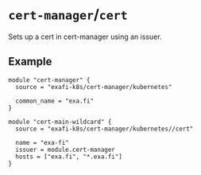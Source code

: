 # `cert-manager`/`cert`

Sets up a cert in cert-manager using an issuer.

## Example

```
module "cert-manager" {
  source = "exafi-k8s/cert-manager/kubernetes"

  common_name = "exa.fi"
}

module "cert-main-wildcard" {
  source = "exafi-k8s/cert-manager/kubernetes//cert"

  name = "exa-fi"
  issuer = module.cert-manager
  hosts = ["exa.fi", "*.exa.fi"]
}
```
